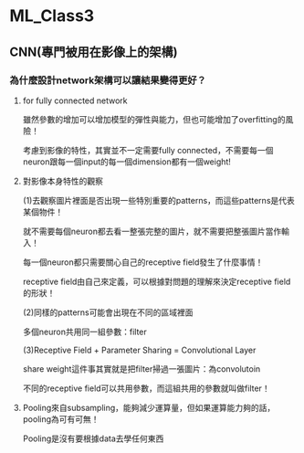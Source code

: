 # ML_Class3
## CNN(專門被用在影像上的架構)
### 為什麼設計network架構可以讓結果變得更好？
1. for fully connected network
   
   雖然參數的增加可以增加模型的彈性與能力，但也可能增加了overfitting的風險！
   
   考慮到影像的特性，其實並不一定需要fully connected，不需要每一個neuron跟每一個input的每一個dimension都有一個weight!

2. 對影像本身特性的觀察
   
   (1)去觀察圖片裡面是否出現一些特別重要的patterns，而這些patterns是代表某個物件！
   
      就不需要每個neuron都去看一整張完整的圖片，就不需要把整張圖片當作輸入！
      
      每一個neuron都只需要關心自己的receptive field發生了什麼事情！
      
      receptive field由自己來定義，可以根據對問題的理解來決定receptive field的形狀！
    
   (2)同樣的patterns可能會出現在不同的區域裡面
   
      多個neuron共用同一組參數：filter
      
   (3)Receptive Field + Parameter Sharing = Convolutional Layer
   
      share weight這件事其實就是把filter掃過一張圖片：為convolutoin
      
      不同的receptive field可以共用參數，而這組共用的參數就叫做filter！
      
3. Pooling來自subsampling，能夠減少運算量，但如果運算能力夠的話，pooling為可有可無！

   Pooling是沒有要根據data去學任何東西

